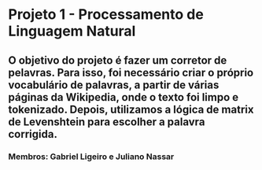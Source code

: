 # Projeto 1 - Processamento de Linguagem Natural

## O objetivo do projeto é fazer um corretor de pelavras. Para isso, foi necessário criar o próprio vocabulário de palavras, a partir de várias páginas da Wikipedia, onde o texto foi limpo e tokenizado. Depois, utilizamos a lógica de matrix de Levenshtein para escolher a palavra corrigida.

### Membros: Gabriel Ligeiro e Juliano Nassar
